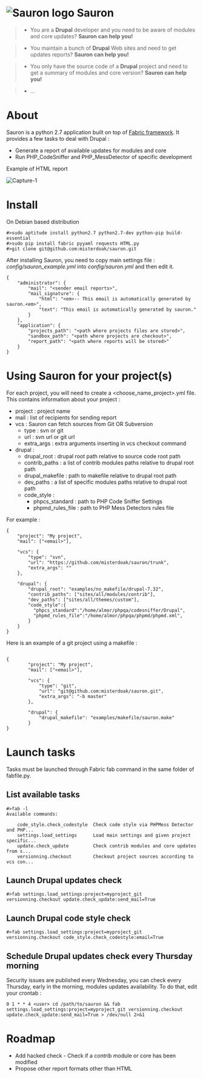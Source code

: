 ![Sauron logo](https://raw.githubusercontent.com/misterdoak/sauron/master/images/sauron.png)
Sauron
=======

> + You are a **Drupal** developer and you need to be aware of modules and core updates? **Sauron can help you!**

> + You maintain a bunch of **Drupal** Web sites and need to get updates reports? **Sauron can help you!**

> + You only have the source code of a **Drupal** project and need to get a summary of modules and core version? **Sauron can help you!**

> + ...

About
=====

Sauron is a python 2.7 application built on top of [Fabric framework](http://www.fabfile.org/). It provides a few tasks to deal with Drupal :
+ Generate a report of available updates for modules and core
+ Run PHP_CodeSniffer and PHP_MessDetector of specific development

Example of HTML report

![Capture-1](https://raw.githubusercontent.com/misterdoak/sauron/master/images/capture-1.png)


Install
=======

On Debian based distribution
```
#>sudo aptitude install python2.7 python2.7-dev python-pip build-essential
#>sudo pip install fabric pyyaml requests HTML.py
#>git clone git@github.com:misterdoak/sauron.git
```

After installing Sauron, you need to copy main settings file : *config/sauron_example.yml* into *config/sauron.yml* and then edit it.
```
{
    "administrator": {
        "mail": "<sender email reports>",
        "mail_signature": {
            "html": "<em>-- This email is automatically generated by sauron.<em>",
            "text": "This email is automatically generated by sauron."
        }
    },
    "application": {
        "projects_path": "<path where projects files are stored>",
        "sandbox_path": "<path where projects are checkout>",
        "report_path": "<path where reports will be stored>"
    }
}
```

Using Sauron for your project(s)
==============================


For each project, you will need to create a <choose_name_project>.yml file. This contains information about your project :
+ project : project name
+ mail : list of recipients for sending report
+ vcs : Sauron can fetch sources from Git OR Subversion
    + type : svn or git
    + url : svn url or git url
    + extra_args : extra arguments inserting in vcs checkout command
+ drupal :
    + drupal_root : drupal root path relative to source code root path
    + contrib_paths : a list of contrib modules paths relative to drupal root path
    + drupal_makefile : path to makefile relative to drupal root path
    + dev_paths : a list of specific modules paths relative to drupal root path
    + code_style :
        + phpcs_standard : path to PHP Code Sniffer Settings
        + phpmd_rules_file : path to PHP Mess Detectors rules file


For example :
```
{
    "project": "My project",
    "mail": ["<email>"],

    "vcs": {
        "type": "svn",
        "url": "https://github.com/misterdoak/sauron/trunk",
        "extra_args": ""
    },

    "drupal": {
        "drupal_root": "examples/no_makefile/drupal-7.32",
        "contrib_paths": ["sites/all/modules/contrib"],
        "dev_paths": ["sites/all/themes/custom"],
        "code_style":{
          "phpcs_standard":"/home/almor/phpqa/codesniffer/Drupal",
          "phpmd_rules_file":"/home/almor/phpqa/phpmd/phpmd.xml",
        }
    }
}
```

Here is an example of a git project using a makefile :
```

{
        "project": "My project",
        "mail": ["<email>"],

        "vcs": {
            "type": "git",
            "url": "git@github.com:misterdoak/sauron.git",
            "extra_args": "-b master"
        },

        "drupal": {
            "drupal_makefile": "examples/makefile/sauron.make"
        }
}
```

Launch tasks
=============
Tasks must be launched through Fabric fab command in the same folder of fabfile.py.

List available tasks
--------------------
```
#>fab -l
Available commands:

    code_style.check_codestyle  Check code style via PHPMess Detector and PHP...
    settings.load_settings      Load main settings and given project specific...
    update.check_update         Check contrib modules and core updates from s...
    versionning.checkout        Checkout project sources according to vcs con...
```

Launch Drupal updates check
---------------------------
```
#>fab settings.load_settings:project=myproject_git versionning.checkout update.check_update:send_mail=True
```
Launch Drupal code style check
-------------------------------
```
#>fab settings.load_settings:project=myproject_git versionning.checkout code_style.check_codestyle:email=True
```
Schedule Drupal updates check every Thursday morning
----------------------------------------------------
Security issues are published every Wednesday, you can check every Thursday, early in the morning, modules updates
availability.
To do that, edit your crontab :
```
0 1 * * 4 <user> cd /path/to/sauron && fab settings.load_settings:project=myproject_git versionning.checkout update.check_update:send_mail=True > /dev/null 2>&1
```

Roadmap
========
+ Add hacked check - Check if a contrib module or core has been modified
+ Propose other report formats other than HTML
